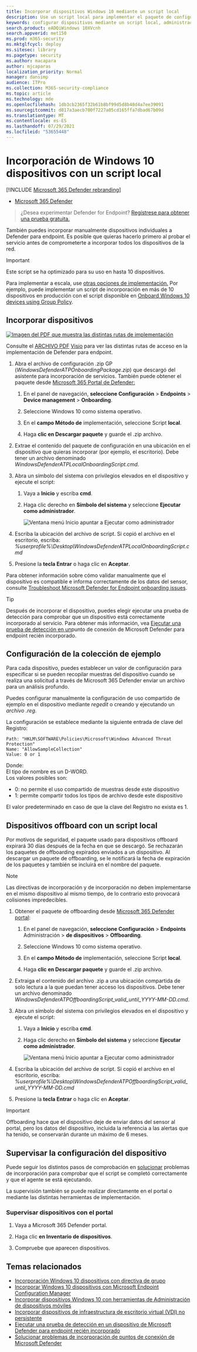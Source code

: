 ```yaml
---
title: Incorporar dispositivos Windows 10 mediante un script local
description: Use un script local para implementar el paquete de configuración en dispositivos para habilitar la incorporación de los dispositivos al servicio.
keywords: configurar dispositivos mediante un script local, administración de dispositivos, configurar Microsoft Defender para dispositivos de punto de conexión
search.product: eADQiWindows 10XVcnh
search.appverid: met150
ms.prod: m365-security
ms.mktglfcycl: deploy
ms.sitesec: library
ms.pagetype: security
ms.author: macapara
author: mjcaparas
localization_priority: Normal
manager: dansimp
audience: ITPro
ms.collection: M365-security-compliance
ms.topic: article
ms.technology: mde
ms.openlocfilehash: 1db3cb2365f32b61b8bf99d5d8b48d4a7ee39091
ms.sourcegitcommit: d817a3aecb700f7227a05cd165ffa7dbad67b09d
ms.translationtype: MT
ms.contentlocale: es-ES
ms.lasthandoff: 07/29/2021
ms.locfileid: "53655448"
---
```

# <a name="onboard-the-windows-10-devices-using-a-local-script"></a>Incorporación de Windows 10 dispositivos con un script local

[!INCLUDE [Microsoft 365 Defender rebranding](../../includes/microsoft-defender.md)]

- [Microsoft 365 Defender](https://go.microsoft.com/fwlink/?linkid=2118804)


> ¿Desea experimentar Defender for Endpoint? [Regístrese para obtener una prueba gratuita.](https://signup.microsoft.com/create-account/signup?products=7f379fee-c4f9-4278-b0a1-e4c8c2fcdf7e&ru=https://aka.ms/MDEp2OpenTrial?ocid=docs-wdatp-configureendpointsscript-abovefoldlink)

También puedes incorporar manualmente dispositivos individuales a Defender para endpoint. Es posible que quieras hacerlo primero al probar el servicio antes de comprometerte a incorporar todos los dispositivos de la red.

> [!IMPORTANT]
> Este script se ha optimizado para su uso en hasta 10 dispositivos.
>
> Para implementar a escala, use [otras opciones de implementación.](configure-endpoints.md) Por ejemplo, puede implementar un script de incorporación en más de 10 dispositivos en producción con el script disponible en [Onboard Windows 10 devices using Group Policy](configure-endpoints-gp.md).

## <a name="onboard-devices"></a>Incorporar dispositivos 

[![Imagen del PDF que muestra las distintas rutas de implementación](images/onboard-script.png)](images/onboard-script.png#lightbox)


Consulte el [ARCHIVO PDF](https://github.com/MicrosoftDocs/microsoft-365-docs/raw/public/microsoft-365/security/defender-endpoint/downloads/mdatp-deployment-strategy.pdf) [Visio](https://github.com/MicrosoftDocs/microsoft-365-docs/raw/public/microsoft-365/security/defender-endpoint/downloads/mdatp-deployment-strategy.vsdx) para ver las distintas rutas de acceso en la implementación de Defender para endpoint. 


1.  Abra el archivo de configuración .zip GP (*WindowsDefenderATPOnboardingPackage.zip*) que descargó del asistente para incorporación de servicios. También puede obtener el paquete desde [Microsoft 365 Portal de Defender:](https://security.microsoft.com/)

    1. En el panel de navegación, **seleccione Configuración**  >  **Endpoints**  >  **Device management**  >  **Onboarding**.

    1. Seleccione Windows 10 como sistema operativo.

    1. En el **campo Método de** implementación, seleccione Script **local**.

    1. Haga **clic en Descargar paquete** y guarde el .zip archivo.

  
2.  Extrae el contenido del paquete de configuración en una ubicación en el dispositivo que quieras incorporar (por ejemplo, el escritorio). Debe tener un archivo denominado *WindowsDefenderATPLocalOnboardingScript.cmd*.

3.  Abra un símbolo del sistema con privilegios elevados en el dispositivo y ejecute el script:

    1.  Vaya a **Inicio** y escriba **cmd**.

    1.  Haga clic derecho en **Símbolo del sistema** y seleccione **Ejecutar como administrador**.

        ![Ventana menú Inicio apuntar a Ejecutar como administrador](images/run-as-admin.png)

4.  Escriba la ubicación del archivo de script. Si copió el archivo en el escritorio, escriba: *%userprofile%\Desktop\WindowsDefenderATPLocalOnboardingScript.cmd*

5.  Presione la **tecla Entrar** o haga clic en **Aceptar**.

Para obtener información sobre cómo validar manualmente que el dispositivo es compatible e informa correctamente de los datos del sensor, consulte [Troubleshoot Microsoft Defender for Endpoint onboarding issues](troubleshoot-onboarding.md).


>[!TIP]
> Después de incorporar el dispositivo, puedes elegir ejecutar una prueba de detección para comprobar que un dispositivo está correctamente incorporado al servicio. Para obtener más información, vea [Ejecutar una prueba de detección en un](run-detection-test.md)punto de conexión de Microsoft Defender para endpoint recién incorporado.

## <a name="configure-sample-collection-settings"></a>Configuración de la colección de ejemplo
Para cada dispositivo, puedes establecer un valor de configuración para especificar si se pueden recopilar muestras del dispositivo cuando se realiza una solicitud a través de Microsoft 365 Defender enviar un archivo para un análisis profundo.

Puedes configurar manualmente la configuración de uso compartido de ejemplo en el dispositivo mediante *regedit* o creando y ejecutando un *archivo .reg.*  

La configuración se establece mediante la siguiente entrada de clave del Registro:

```console
Path: "HKLM\SOFTWARE\Policies\Microsoft\Windows Advanced Threat Protection"
Name: "AllowSampleCollection"
Value: 0 or 1
```
Donde:<br>
El tipo de nombre es un D-WORD. <br>
Los valores posibles son:
- 0: no permite el uso compartido de muestras desde este dispositivo
- 1: permite compartir todos los tipos de archivo desde este dispositivo

El valor predeterminado en caso de que la clave del Registro no exista es 1.


## <a name="offboard-devices-using-a-local-script"></a>Dispositivos offboard con un script local
Por motivos de seguridad, el paquete usado para dispositivos offboard expirará 30 días después de la fecha en que se descargó. Se rechazarán los paquetes de offboarding expirados enviados a un dispositivo. Al descargar un paquete de offboarding, se le notificará la fecha de expiración de los paquetes y también se incluirá en el nombre del paquete.

> [!NOTE]
> Las directivas de incorporación y de incorporación no deben implementarse en el mismo dispositivo al mismo tiempo, de lo contrario esto provocará colisiones impredecibles.

1. Obtener el paquete de offboarding desde [Microsoft 365 Defender portal](https://security.microsoft.com/):

    1. En el panel de navegación, **seleccione Configuración**  >  **Endpoints** Administración  >  **de dispositivos**  >  **Offboarding**.

    1. Seleccione Windows 10 como sistema operativo.

    1. En el **campo Método de** implementación, seleccione Script **local**.

    1. Haga **clic en Descargar paquete** y guarde el .zip archivo.

2. Extraiga el contenido del archivo .zip a una ubicación compartida de solo lectura a la que puedan tener acceso los dispositivos. Debe tener un archivo denominado *WindowsDefenderATPOffboardingScript_valid_until_YYYY-MM-DD.cmd*.

3.  Abra un símbolo del sistema con privilegios elevados en el dispositivo y ejecute el script:

    1.  Vaya a **Inicio** y escriba **cmd**.

    1.  Haga clic derecho en **Símbolo del sistema** y seleccione **Ejecutar como administrador**.

        ![Ventana menú Inicio apuntar a Ejecutar como administrador](images/run-as-admin.png)

4.  Escriba la ubicación del archivo de script. Si copió el archivo en el escritorio, escriba: *%userprofile%\Desktop\WindowsDefenderATPOffboardingScript_valid_until_YYYY-MM-DD.cmd*

5.  Presione la **tecla Entrar** o haga clic en **Aceptar**.

> [!IMPORTANT]
> Offboarding hace que el dispositivo deje de enviar datos del sensor al portal, pero los datos del dispositivo, incluida la referencia a las alertas que ha tenido, se conservarán durante un máximo de 6 meses.


## <a name="monitor-device-configuration"></a>Supervisar la configuración del dispositivo
Puede seguir los distintos pasos de comprobación en [solucionar](troubleshoot-onboarding.md) problemas de incorporación para comprobar que el script se completó correctamente y que el agente se está ejecutando.

La supervisión también se puede realizar directamente en el portal o mediante las distintas herramientas de implementación.

### <a name="monitor-devices-using-the-portal"></a>Supervisar dispositivos con el portal
1. Vaya a Microsoft 365 Defender portal.

2. Haga clic **en Inventario de dispositivos**.

3. Compruebe que aparecen dispositivos.

## <a name="related-topics"></a>Temas relacionados
- [Incorporación Windows 10 dispositivos con directiva de grupo](configure-endpoints-gp.md)
- [Incorporar Windows 10 dispositivos con Microsoft Endpoint Configuration Manager](configure-endpoints-sccm.md)
- [Incorporar dispositivos Windows 10 con herramientas de Administración de dispositivos móviles](configure-endpoints-mdm.md)
- [Incorporar dispositivos de infraestructura de escritorio virtual (VDI) no persistente](configure-endpoints-vdi.md)
- [Ejecutar una prueba de detección en un dispositivo de Microsoft Defender para endpoint recién incorporado](run-detection-test.md)
- [Solucionar problemas de incorporación de puntos de conexión de Microsoft Defender](troubleshoot-onboarding.md)
